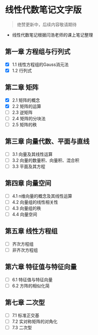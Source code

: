 # 线性代数笔记文字版
> 绝赞更新中，后续内容敬请期待
* 线性代数笔记根据闫浩老师的课上笔记整理

## 第一章 方程组与行列式
- [x] 1.1 线性方程组的Gauss消元法
- [x] 1.2 行列式
## 第二章 矩阵
- [x] 2.1 矩阵的概念
- [x] 2.2 矩阵的运算
- [ ] 2.3 逆矩阵
- [ ] 2.4 矩阵的分块法
- [ ] 2.5 矩阵的秩
## 第三章 向量代数、平面与直线
- [ ] 3.1 向量及其线性运算
- [ ] 3.2 向量的数量积、向量积、混合积
- [ ] 3.3 平面及其方程
## 第四章 向量空间
- [ ] 4.1 n维向量的概念及其线性运算
- [ ] 4.2 向量组的线性相关性
- [ ] 4.3 向量组的秩
- [ ] 4.4 向量空间
## 第五章 线性方程组
- [ ] 齐次方程组
- [ ] 非齐次方程组
## 第六章 特征值与特征向量
- [ ] 6.1 特征值与特征向量
- [ ] 6.2 方阵的相似化简
## 第七章 二次型
- [ ] 7.1 标准正交基
- [ ] 7.2 实对称矩阵的对角化
- [ ] 7.3 二次型
